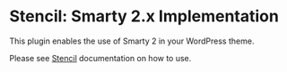 # Stencil: Smarty 2.x Implementation

This plugin enables the use of Smarty 2 in your WordPress theme.

Please see [Stencil](https://github.com/moorscode/stencil) documentation on how to use.
